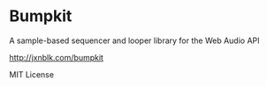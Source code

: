 
# Bumpkit

A sample-based sequencer and looper library for the Web Audio API

http://jxnblk.com/bumpkit

MIT License
